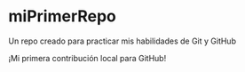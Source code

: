 # miPrimerRepo
Un repo creado para practicar mis habilidades de Git y GitHub

¡Mi primera contribución local para GitHub!